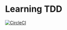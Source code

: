 # Learning TDD

[![CircleCI](https://circleci.com/gh/jcmlumacad/learning-tdd-js/tree/master.svg?style=svg)](https://circleci.com/gh/jcmlumacad/learning-tdd-js/tree/master)